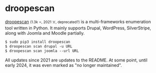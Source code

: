 # droopescan

<div class="row row-cols-lg-2"><div>

[droopescan](https://github.com/SamJoan/droopescan) <small>(1.3k ⭐, 2021 ☠️, deprecated?)</small> is a multi-frameworks enumeration tool written in Python. It mainly supports Drupal, WordPress, SilverStripe, along with Joomla and Moodle partially.

```ps
$ sudo pip3 install droopescan
$ droopescan scan drupal -u URL
$ droopescan scan joomla --url URL
```

All updates since 2021 are updates to the README. At some point, until early 2024, it was even marked as "no longer maintained".
</div><div>
</div></div>
